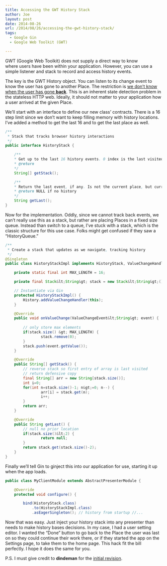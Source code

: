 ```yaml
---
title: Accessing the GWT History Stack
author: Joe
layout: post
date: 2014-08-26
url: /2014/08/26/accessing-the-gwt-history-stack/
tags:
  - Google Gin
  - Google Web Toolkit (GWT)

---
```

GWT (Google Web Toolkit) does not supply a direct way to know where users have been within your application. However, you can use a simple listener and stack to record and access history events.

The key is the GWT History object. You can listen to its change event to know the user has gone to another Place. The restriction is <a href="https://groups.google.com/forum/?fromgroups=#!topic/google-web-toolkit/ypofMT1wsXo" target="_blank">we don&#8217;t know when the user has gone <strong>back</strong></a>. This is an inherent state detection problem in the stateless HTTP web. Ideally, it should not matter to your application how a user arrived at the given Place.

We&#8217;ll start with an interface to define our new class&#8217; contracts. There is a 16 step limit since we don&#8217;t want to keep filling memory with history locations. I&#8217;ve added a method to get the last 16 and to get the last place as well.

```java
/**
 * Stack that tracks browser history interactions
 */
public interface HistoryStack { 

    /**
    * Get up to the last 16 history events. 0 index is the last visited.
    * @return
    */
    String[] getStack(); 

    /**
    * Return the last event, if any. Is not the current place, but current -1
    * @return NULL if no history
    */
    String getLast();
}
```


Now for the implementation. Oddly, since we cannot track back events, we can&#8217;t really use this as a stack, but rather are placing Places in a fixed size queue. Instead than switch to a queue, I&#8217;ve stuck with a stack, which is the classic structure for this use case. Folks might get confused if they saw a &#8220;HistoryQueue.&#8221;


```java
/**
 * Create a stack that updates as we navigate, tracking history
 */
@Singleton
public class HistoryStackImpl implements HistoryStack, ValueChangeHandler&lt;String&gt; { 

    private static final int MAX_LENGTH = 16;

    private final Stack&lt;String&gt; stack = new Stack&lt;String&gt;(); 

    // Instantiate via Gin  
    protected HistoryStackImpl() { 
        History.addValueChangeHandler(this);
    } 

    @Override 
    public void onValueChange(ValueChangeEvent&lt;String&gt; event) {
        
        // only store max elements
        if(stack.size() &gt; MAX_LENGTH) {
                stack.remove(0);
        }
        stack.push(event.getValue()); 
    }

    @Override
    public String[] getStack() {
        // reverse stack so first entry of array is last visited
        // return defensive copy
        final String[] arr = new String[stack.size()];
        int i=0;
        for(int n=stack.size()-1; n&gt;=0; n--) {
                arr[i] = stack.get(n);
                i++;
        }
        return arr;
    }

    @Override
    public String getLast() {
        // null no prior location
        if(stack.size()&lt;2) {
                return null;
        }
        return stack.get(stack.size()-2);
    } 
}
```


Finally we&#8217;ll tell Gin to ginject this into our application for use, starting it up when the app loads.

```java
public class MyClientModule extends AbstractPresenterModule {

    @Override
    protected void configure() {

        bind(HistoryStack.class)
            .to(HistoryStackImpl.class)
            .asEagerSingleton(); // history from startup //... 
```

Now that was easy. Just inject your history stack into any presenter than needs to make history bases decisions. In my case, I had a user setting editor. I wanted the &#8220;Done&#8221; button to go back to the Place the user was last on so they could continue their work there, or if they started the app on the Settings page, to take them to the home page. This hack fit the bill perfectly. I hope it does the same for you.

P.S. I must give credit to **dindeman** for the <a href="https://groups.google.com/forum/?fromgroups=#!searchin/gwt-platform/history$20stack/gwt-platform/RT8BT_aLA2k/G0dtCEnW2SYJ" target="_blank">initial revision</a>.
